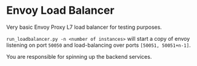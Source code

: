 # Envoy Load Balancer

Very basic Envoy Proxy L7 load balancer for testing purposes.

`run_loadbalancer.py -n <number of instances>` will start a copy of envoy 
listening on port `50050` and load-balancing over ports `[50051, 50051+n-1]`.

You are responsible for spinning up the backend services.
